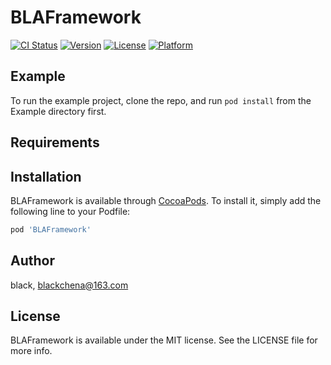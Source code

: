# BLAFramework

[![CI Status](http://img.shields.io/travis/black/BLAFramework.svg?style=flat)](https://travis-ci.org/black/BLAFramework)
[![Version](https://img.shields.io/cocoapods/v/BLAFramework.svg?style=flat)](http://cocoapods.org/pods/BLAFramework)
[![License](https://img.shields.io/cocoapods/l/BLAFramework.svg?style=flat)](http://cocoapods.org/pods/BLAFramework)
[![Platform](https://img.shields.io/cocoapods/p/BLAFramework.svg?style=flat)](http://cocoapods.org/pods/BLAFramework)

## Example

To run the example project, clone the repo, and run `pod install` from the Example directory first.

## Requirements

## Installation

BLAFramework is available through [CocoaPods](http://cocoapods.org). To install
it, simply add the following line to your Podfile:

```ruby
pod 'BLAFramework'
```

## Author

black, blackchena@163.com

## License

BLAFramework is available under the MIT license. See the LICENSE file for more info.
